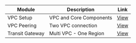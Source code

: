 
 | Module | Description | Link |
 |--------|-------------|------|
 | VPC Setup | VPC and Core Components | [View](https://github.com/vijaynbec/VijayN_CloudPractical/tree/main/06.AWS%20Networking%20Components/1.VPC%20and%20Core%20Components) |
| VPC Peering | Two VPC connection | [View](https://github.com/vijaynbec/VijayN_CloudPractical/tree/main/06.AWS%20Networking%20Components/1.VPC%20and%20Core%20Components) |
| Transit Gateway | Multi VPC - One Region | [View](https://github.com/vijaynbec/VijayN_CloudPractical/tree/main/06.AWS%20Networking%20Components/3.Transit%20Gateway%20-%20Multi%20VPC%20-%20One%20-%20Region) |









